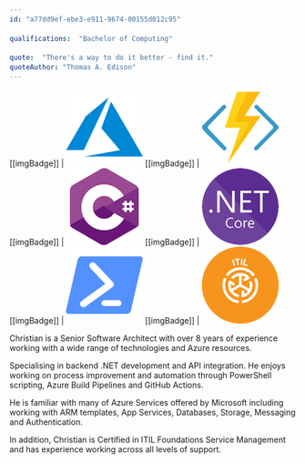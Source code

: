 ```yaml
---
id: "a77dd9ef-ebe3-e911-9674-00155d012c95"

qualifications:  "Bachelor of Computing"

quote:  "There's a way to do it better - find it."
quoteAuthor: "Thomas A. Edison"
---
```

[[imgBadge]]
| ![ITIL.png](../badges/Business-microsoft-azure.png) 
[[imgBadge]]
| ![ITIL.png](../badges/Developer-azure-function.png) 
[[imgBadge]]
| ![ITIL.png](../badges/Developer-c-sharp.png) 
[[imgBadge]]
| ![ITIL.png](../badges/Developer-dotnet-core.png) 
[[imgBadge]]
| ![ITIL.png](../badges/Developer-powershell.png) 
[[imgBadge]]
| ![ITIL.png](../badges/Business-itil.png) 

Christian is a Senior Software Architect with over 8 years of experience working with a wide range of technologies and Azure resources.

Specialising in backend .NET development and API integration. He enjoys working on process improvement and automation through PowerShell scripting, Azure Build Pipelines and GitHub Actions.

He is familiar with many of Azure Services offered by Microsoft including working with ARM templates, App Services, Databases, Storage, Messaging and Authentication.

In addition, Christian is Certified in ITIL Foundations Service Management and has experience working across all levels of support.
